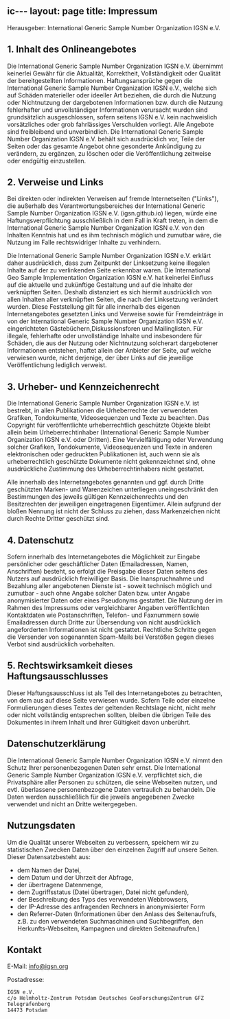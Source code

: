 ic---
layout: page
title: Impressum
---

Herausgeber: International Generic Sample Number Organization IGSN e.V.

## 1. Inhalt des Onlineangebotes ##

Die International Generic Sample Number Organization IGSN e.V. übernimmt keinerlei Gewähr für die Aktualität, Korrektheit, Vollständigkeit oder Qualität der bereitgestellten Informationen. Haftungsansprüche gegen die International Generic Sample Number Organization IGSN e.V., welche sich auf Schäden materieller oder ideeller Art beziehen, die durch die Nutzung oder Nichtnutzung der dargebotenen Informationen bzw. durch die Nutzung fehlerhafter und unvollständiger Informationen verursacht wurden sind grundsätzlich ausgeschlossen, sofern seitens IGSN e.V. kein nachweislich vorsätzliches oder grob fahrlässiges Verschulden vorliegt. Alle Angebote sind freibleibend und unverbindlich. Die International Generic Sample Number Organization IGSN e.V. behält sich ausdrücklich vor, Teile der Seiten oder das gesamte Angebot ohne gesonderte Ankündigung zu verändern, zu ergänzen, zu löschen oder die Veröffentlichung zeitweise oder endgültig einzustellen.

## 2. Verweise und Links ##

Bei direkten oder indirekten Verweisen auf fremde Internetseiten ("Links"), die außerhalb des Verantwortungsbereiches der International Generic Sample Number Organization IGSN e.V. (igsn.github.io) liegen, würde eine Haftungsverpflichtung ausschließlich in dem Fall in Kraft treten, in dem die International Generic Sample Number Organization IGSN e.V. von den Inhalten Kenntnis hat und es ihm technisch möglich und zumutbar wäre, die Nutzung im Falle rechtswidriger Inhalte zu verhindern.

Die International Generic Sample Number Organization IGSN e.V. erklärt daher ausdrücklich, dass zum Zeitpunkt der Linksetzung keine illegalen Inhalte auf der zu verlinkenden Seite erkennbar waren. Die International Geo Sample Implementation Organization IGSN e.V. hat keinerlei Einfluss auf die aktuelle und zukünftige Gestaltung und auf die Inhalte der verknüpften Seiten. Deshalb distanziert es sich hiermit ausdrücklich von allen Inhalten aller verknüpften Seiten, die nach der Linksetzung verändert wurden. Diese Feststellung gilt für alle innerhalb des eigenen Internetangebotes gesetzten Links und Verweise sowie für Fremdeinträge in von der International Generic Sample Number Organization IGSN e.V. eingerichteten Gästebüchern,Diskussionsforen und Mailinglisten. Für illegale, fehlerhafte oder unvollständige Inhalte und insbesondere für Schäden, die aus der Nutzung oder Nichtnutzung solcherart dargebotener Informationen entstehen, haftet allein der Anbieter der Seite, auf welche verwiesen wurde, nicht derjenige, der über Links auf die jeweilige Veröffentlichung lediglich verweist.

## 3. Urheber- und Kennzeichenrecht ##

Die International Generic Sample Number Organization IGSN e.V. ist bestrebt, in allen Publikationen die Urheberrechte der verwendeten Grafiken, Tondokumente, Videosequenzen und Texte zu beachten. Das Copyright für veröffentlichte urheberrechtlich geschützte Objekte bleibt allein beim Urheberrechtinhaber (International Generic Sample Number Organization IGSN e.V. oder Dritten). Eine Vervielfältigung oder Verwendung solcher Grafiken, Tondokumente, Videosequenzen und Texte in anderen elektronischen oder gedruckten Publikationen ist, auch wenn sie als urheberrechtlich geschützte Dokumente nicht gekennzeichnet sind, ohne ausdrückliche Zustimmung des Urheberrechtinhabers nicht gestattet.

Alle innerhalb des Internetangebotes genannten und ggf. durch Dritte geschützten Marken- und Warenzeichen unterliegen uneingeschränkt den Bestimmungen des jeweils gültigen Kennzeichenrechts und den Besitzrechten der jeweiligen eingetragenen Eigentümer. Allein aufgrund der bloßen Nennung ist nicht der Schluss zu ziehen, dass Markenzeichen nicht durch Rechte Dritter geschützt sind.

## 4. Datenschutz ##

Sofern innerhalb des Internetangebotes die Möglichkeit zur Eingabe persönlicher oder geschäftlicher Daten (Emailadressen, Namen, Anschriften) besteht, so erfolgt die Preisgabe dieser Daten seitens des Nutzers auf ausdrücklich freiwilliger Basis. Die Inanspruchnahme und Bezahlung aller angebotenen Dienste ist - soweit technisch möglich und zumutbar - auch ohne Angabe solcher Daten bzw. unter Angabe anonymisierter Daten oder eines Pseudonyms gestattet. Die Nutzung der im Rahmen des Impressums oder vergleichbarer Angaben veröffentlichten Kontaktdaten wie Postanschriften, Telefon- und Faxnummern sowie Emailadressen durch Dritte zur Übersendung von nicht ausdrücklich angeforderten Informationen ist nicht gestattet. Rechtliche Schritte gegen die Versender von sogenannten Spam-Mails bei Verstößen gegen dieses Verbot sind ausdrücklich vorbehalten.

## 5. Rechtswirksamkeit dieses Haftungsausschlusses ##

Dieser Haftungsausschluss ist als Teil des Internetangebotes zu betrachten, von dem aus auf diese Seite verwiesen wurde. Sofern Teile oder einzelne Formulierungen dieses Textes der geltenden Rechtslage nicht, nicht mehr oder nicht vollständig entsprechen sollten, bleiben die übrigen Teile des Dokumentes in ihrem Inhalt und ihrer Gültigkeit davon unberührt.

## Datenschutzerklärung #

Die International Generic Sample Number Organization IGSN e.V. nimmt den Schutz Ihrer personenbezogenen Daten sehr ernst. Die International Generic Sample Number Organization IGSN e.V. verpflichtet sich, die Privatsphäre aller Personen zu schützen, die seine Webseiten nutzen, und evtl. überlassene personenbezogene Daten vertraulich zu behandeln. Die Daten werden ausschließlich für die jeweils angegebenen Zwecke verwendet und nicht an Dritte weitergegeben.

## Nutzungsdaten ##

Um die Qualität unserer Webseiten zu verbessern, speichern wir zu statistischen Zwecken Daten über den einzelnen Zugriff auf unsere Seiten. Dieser Datensatzbesteht aus:

* dem Namen der Datei,
* dem Datum und der Uhrzeit der Abfrage,
* der übertragene Datenmenge,
* dem Zugriffsstatus (Datei übertragen, Datei nicht gefunden),
* der Beschreibung des Typs des verwendeten Webbrowsers,
* der IP-Adresse des anfragenden Rechners in anonymisierter Form
* den Referrer-Daten (Informationen über den Anlass des Seitenaufrufs, z.B. zu den verwendeten Suchmaschinen und Suchbegriffen, den Herkunfts-Webseiten, Kampagnen und direkten Seitenaufrufen.)
	
## Kontakt ##

E-Mail: info@igsn.org

Postadresse:

    IGSN e.V.
    c/o Helmholtz-Zentrum Potsdam Deutsches GeoForschungsZentrum GFZ
    Telegrafenberg
    14473 Potsdam
